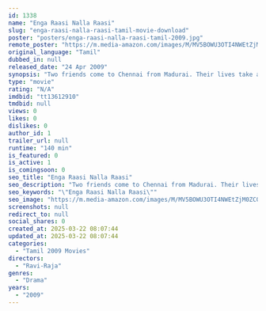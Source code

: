 ```yaml
---
id: 1338
name: "Enga Raasi Nalla Raasi"
slug: "enga-raasi-nalla-raasi-tamil-movie-download"
poster: "posters/enga-raasi-nalla-raasi-tamil-2009.jpg"
remote_poster: "https://m.media-amazon.com/images/M/MV5BOWU3OTI4NWEtZjM0ZC00ZTM2LTlhOGMtZmUyMWE4ZGM1NmU0XkEyXkFqcGdeQXVyMTEzNzg0Mjkx._V1_SX300.jpg"
original_language: "Tamil"
dubbed_in: null
released_date: "24 Apr 2009"
synopsis: "Two friends come to Chennai from Madurai. Their lives take a turn when they are faced with one hurdle after another while living in the metro city."
type: "movie"
rating: "N/A"
imdbid: "tt13612910"
tmdbid: null
views: 0
likes: 0
dislikes: 0
author_id: 1
trailer_url: null
runtime: "140 min"
is_featured: 0
is_active: 1
is_comingsoon: 0
seo_title: "Enga Raasi Nalla Raasi"
seo_description: "Two friends come to Chennai from Madurai. Their lives take a turn when they are faced with one hurdle after another while living in the metro city."
seo_keywords: "\"Enga Raasi Nalla Raasi\""
seo_image: "https://m.media-amazon.com/images/M/MV5BOWU3OTI4NWEtZjM0ZC00ZTM2LTlhOGMtZmUyMWE4ZGM1NmU0XkEyXkFqcGdeQXVyMTEzNzg0Mjkx._V1_SX300.jpg"
screenshots: null
redirect_to: null
social_shares: 0
created_at: 2025-03-22 08:07:44
updated_at: 2025-03-22 08:07:44
categories:
  - "Tamil 2009 Movies"
directors:
  - "Ravi-Raja"
genres:
  - "Drama"
years:
  - "2009"
---
```

